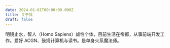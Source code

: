 ```yaml
---
date: 2024-01-01T00:00:00.000Z
title: 关于我
draft: false
---
```


明镜止水，智人（Homo Sapiens）雄性个体，目前生活在帝都，从事前端开发工作。爱好 ACGN、鼓捣计算机与读书。是单身火系魔法师。
